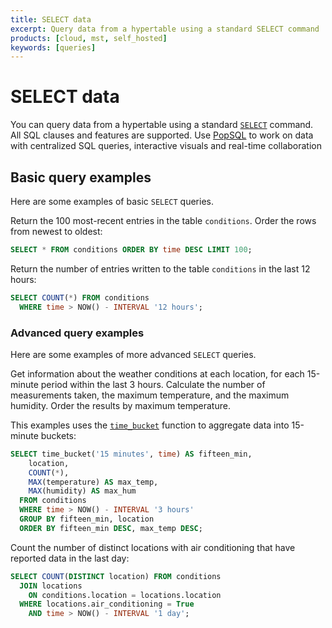 ```yaml
---
title: SELECT data
excerpt: Query data from a hypertable using a standard SELECT command
products: [cloud, mst, self_hosted]
keywords: [queries]
---
```


# SELECT data

You can query data from a hypertable using a standard
[`SELECT`][postgres-select] command. All SQL clauses and features are supported. Use [PopSQL][popsql] to work on data with centralized SQL queries, interactive visuals and real-time collaboration

## Basic query examples

Here are some examples of basic `SELECT` queries.

Return the 100 most-recent entries in the table `conditions`. Order the rows
from newest to oldest:

```sql
SELECT * FROM conditions ORDER BY time DESC LIMIT 100;
```

Return the number of entries written to the table `conditions` in the last 12
hours:

```sql
SELECT COUNT(*) FROM conditions
  WHERE time > NOW() - INTERVAL '12 hours';
```

### Advanced query examples

Here are some examples of more advanced `SELECT` queries.

Get information about the weather conditions at each location, for each
15-minute period within the last 3&nbsp;hours. Calculate the number of
measurements taken, the maximum temperature, and the maximum humidity. Order the
results by maximum temperature.

This examples uses the [`time_bucket`][time_bucket] function to aggregate data
into 15-minute buckets:

```sql
SELECT time_bucket('15 minutes', time) AS fifteen_min,
    location,
    COUNT(*),
    MAX(temperature) AS max_temp,
    MAX(humidity) AS max_hum
  FROM conditions
  WHERE time > NOW() - INTERVAL '3 hours'
  GROUP BY fifteen_min, location
  ORDER BY fifteen_min DESC, max_temp DESC;
```

Count the number of distinct locations with air conditioning that have reported
data in the last day:

```sql
SELECT COUNT(DISTINCT location) FROM conditions
  JOIN locations
    ON conditions.location = locations.location
  WHERE locations.air_conditioning = True
    AND time > NOW() - INTERVAL '1 day';
```

[postgres-select]: https://www.postgresql.org/docs/current/static/sql-select.html
[time_bucket]: /use-timescale/:currentVersion:/time-buckets/
[popsql]: /getting-started/:currentVersion:/run-queries-from-console/#popsql
